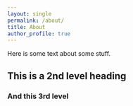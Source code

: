 ```yaml
---
layout: single
permalink: /about/
title: About
author_profile: true
---
```


Here is some text about some stuff.

## This is a 2nd level heading

### And this 3rd level
